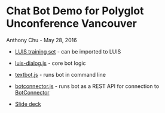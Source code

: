# Chat Bot Demo for Polyglot Unconference Vancouver

Anthony Chu - May 28, 2016

* [LUIS training set](luis-model/polyglotbot.json) - can be imported to LUIS
* [luis-dialog.js](luis-dialog.js) - core bot logic
* [textbot.js](textbot.js) - runs bot in command line
* [botconnector.js](botconnector.js) - runs bot as a REST API for connection to [BotConnector](https://dev.botframework.com/)

* [Slide deck](http://www.slideshare.net/AnthonyChu3/build-a-chat-bot-in-30-minutes-anthony-chu-polyglot-unconference-2016-vancouver)
